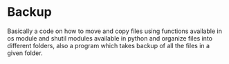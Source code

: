 # Backup
Basically a code on how to move and copy files using functions available in os module and shutil modules available in python and organize files into different folders, also a program which takes backup of all the files in a given folder.
